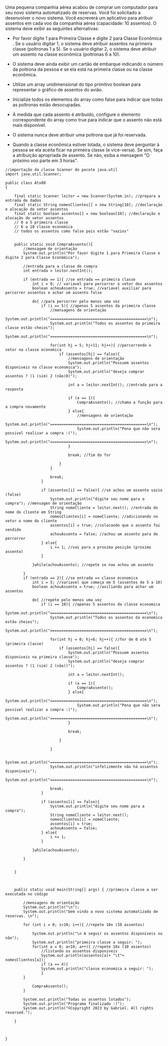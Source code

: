 
Uma pequena companhia aérea acabou de comprar um computador para seu novo sistema automatizado de reservas. Você foi solicitado a desenvolver o novo sistema. Você escreverá um aplicativo para atribuir assentos em cada voo da companhia aérea (capacidade: 10 assentos).
O sistema deve exibir as seguintes alternativas: 

- Por favor digite 1 para Primeira Classe e digite 2 para Classe Econômica .  Se o usuário digitar 1, o sistema deve atribuir assentos na primeira classe (poltronas 1 a 5). Se o usuário digitar 2, o sistema deve atribuir um assento na classe econômica (poltronas 6 a 10). 

- O sistema deve ainda exibir um cartão de embarque indicando o número da poltrona da pessoa e se ela está na primeira classe ou na classe econômica.

- Utilize um array unidimensional do tipo primitivo boolean para representar o gráfico de assentos do avião. 

- Inicialize todos os elementos do array como false para indicar que todas as poltronas estão desocupadas. 

- À medida que cada assento é atribuído, configure o elemento correspondente do array como true para indicar que o assento não está mais disponível.

- O sistema nunca deve atribuir uma poltrona que já foi reservada. 

- Quando a classe econômica estiver lotada, o sistema deve perguntar à pessoa se ela aceita ficar na primeira classe (e vice-versa). Se sim, faça a atribuição apropriada de assento. Se não, exiba a mensagem "O próximo voo parte em 3 horas".


```
//importação da classe Scanner do pacote java.util
import java.util.Scanner; 

public class Atv08
{

    final static Scanner leitor = new Scanner(System.in); //prepara a entrada de dados
    final static String nomesClientes[] = new String[10]; //declaração e alocação do vetor assentos 
    final static boolean assentos[] = new boolean[10]; //declaração e alocação do vetor assentos 
    // 0 a 5 primeira classe
    // 6 a 10 classe economica
    // todos os assentos como false pois estão "vazios"


    public static void CompraAssento(){
        //mensagem de orientação
		System.out.println("Por favor digite 1 para Primeira Classe e digite 2 para Classe Econômica");

        //entrada para a classe de compra
        int entrada = leitor.nextInt();

        if (entrada == 1){ //se entrada == primeira classe
            int i = 0; // variavel para percorrer o vetor dos assentos
            boolean achouAssento = true; //variavel auxiliar para percorrer assentos e achar um assento false

            do{ //para percorrer pelo menos uma vez
                if (i == 5){ //apenas 5 assentos da primeira classe
                    //mensagens de orientação
                    System.out.println("===========================================\n");
                    System.out.println("Todos os assentos da primeira classe estão cheios");
                    System.out.println("===========================================\n");

                    for(int hj = 5; hj<11; hj++){ //percorrendo o vetor na classe economica
                        if (assentos[hj] == false){
                            //mensagens de orientação
                            System.out.println("Possuem assentos disponiveis na classe economica");
                            System.out.println("deseja comprar assentos ? (1 (sim) 2 (não)0)");

                            int a = leitor.nextInt(); //entrada para a resposta 

                            if (a == 1){
                                CompraAssento(); //chama a função para a compra novamente
                            } else{
                                //mensagens de orientação
                                System.out.println("===========================================\n");
                                System.out.println("Pena que não sera possivel realizar a compra :(");
                                System.out.println("===========================================\n");
                            }

                            break; //fim do for

                        }
                    }

                    break;
                }

                if (assentos[i] == false){ //se achou um assento vazio (false)
                    System.out.println("digite seu nome para a compra"); //mensagen de orientação
                    String nomeCliente = leitor.next(); //entrada do nome do cliente em String
                    nomesClientes[i] = nomeCliente; //adicionando no vetor o nome do cliente
                    assentos[i] = true; //colocando que o assento foi vendido
                    achouAssento = false; //achou um assento para de percorrer 
                } else{
                    i += 1; //vai para a proxima posição (proximo assento)
                }

            }while(achouAssento); //repete se nao achou um assento

        }
        if (entrada == 2){ //se entrada == classe economica
            int i = 5; //variavel que começa em 5 (assentos de 5 a 10)
            boolean achouAssento = true; //axiliando para achar um assentos

            do{ //repete pelo menos uma vez
                if (i == 10){ //apenas 5 assentos da classe economica
                    System.out.println("===========================================\n");
                    System.out.println("Todos os assentos da economica estão cheios");
                    System.out.println("===========================================\n");

                    for(int hj = 0; hj<6; hj++){ //for de 0 até 5 (primeira classe)
                        if (assentos[hj] == false){
                            System.out.println("Possuem assentos disponiveis na primeira classe");
                            System.out.println("deseja comprar assentos ? (1 (sim) 2 (não))");

                            int a = leitor.nextInt();

                            if (a == 1){
                                CompraAssento();
                            } else{
                                System.out.println("===========================================\n");
                                System.out.println("Pena que não sera possivel realizar a compra :(");
                                System.out.println("===========================================\n");
                            }

                            break;

                        }

                    }

                    System.out.println("===========================================\n");
                    System.out.println("infelizmente não há assentos disponiveis");
                    System.out.println("===========================================\n");

                    break;
                }

                if (assentos[i] == false){
                    System.out.println("digite seu nome para a compra");
                    String nomeCliente = leitor.next();
                    nomesClientes[i] = nomeCliente;
                    assentos[i] = true;
                    achouAssento = false;
                } else{
                    i += 1;
                }

            }while(achouAssento);

        }

        
    }

    
    
	public static void main(String[] args) { //primeira classe a ser executada no código

        //mensagens de orientação
        System.out.println("\n");
        System.out.println("bem vindo a novo sistema automatizado de reservas. \n");
        
        for (int i = 0; i<10; i++){ //repete 10x (10 assentos)

            System.out.println("\n A seguir os assentos disponiveis ou não");
            System.out.println("primeira classe a seguir: ");
            for(int a = 0; a<10; a++){ //repete 10x (10 assentos)
                //listando os assentos disponiveis
                System.out.println(assentos[a]+ "\t"+ nomesClientes[a]); 
                if (a == 4){
                System.out.println("classe economica a seguir: ");
                }
        }

            CompraAssento();
        }

        System.out.println("Todas os assentos lotados");
        System.out.println("Programa finalizado :)");
        System.out.println("©Copyright 2023 by Gabriel. All rights reversed.");

	}


    
}


```

